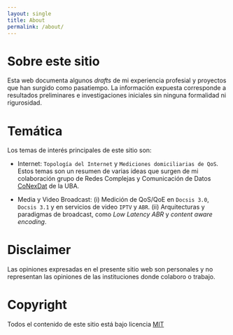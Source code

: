 ```yaml
---
layout: single
title: About
permalink: /about/
---
```


# Sobre este sitio

Esta web documenta algunos *drafts* de mi experiencia profesial y proyectos que han surgido como pasatiempo. La información expuesta corresponde a resultados preliminares e investigaciones iniciales sin ninguna formalidad ni rigurosidad.

# Temática

Los temas de interés principales de este sitio son:

*  Internet: `Topología del Internet` y `Mediciones domiciliarias de QoS`. Estos temas son un resumen de varias ideas que surgen de mi colaboración grupo de Redes Complejas y Comunicación de Datos [CoNexDat](http://cnet.fi.uba.ar/) de la UBA.

* Media y Video Broadcast: (i) Medición de QoS/QoE en `Docsis 3.0`, `Docsis 3.1` y en servicios de video `IPTV` y `ABR`. (ii) Arquitecturas y paradigmas de broadcast, como *Low Latency ABR* y *content aware encoding*. 


# Disclaimer

Las opiniones expresadas en el presente sitio web son personales y no representan las opiniones de las instituciones donde colaboro o trabajo.

# Copyright

Todos el contenido de este sitio está bajo licencia [MIT](https://choosealicense.com/licenses/mit/)
